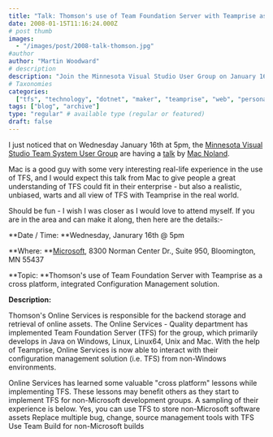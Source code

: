 ```yaml
---
title: "Talk: Thomson's use of Team Foundation Server with Teamprise as a cross platform, integrated Configuration Management solution"
date: 2008-01-15T11:16:24.000Z
# post thumb
images:
  - "/images/post/2008-talk-thomson.jpg"
#author
author: "Martin Woodward"
# description
description: "Join the Minnesota Visual Studio User Group on January 16th at 5pm for Mac Noland's insights on TFS and cross-platform management with Teamprise."
# Taxonomies
categories:
  ["tfs", "technology", "dotnet", "maker", "teamprise", "web", "personal"]
tags: ["blog", "archive"]
type: "regular" # available type (regular or featured)
draft: false
---
```


I just noticed that on Wednesday January 16th at 5pm, the [Minnesota Visual Studio Team System User Group](http://vstsmn.net/) are having a [talk](http://team-foundation-server.blogspot.com/2008/01/vsts-meeting-on-wednesday-january-16th.html) by [Mac Noland](http://team-foundation-server.blogspot.com/).

Mac is a good guy with some very interesting real-life experience in the use of TFS, and I would expect this talk from Mac to give people a great understanding of TFS could fit in their enterprise - but also a realistic, unbiased, warts and all view of TFS with Teamprise in the real world.

Should be fun - I wish I was closer as I would love to attend myself. If you are in the area and can make it along, then here are the details:-

**Date / Time: **Wednesday, Janurary 16th @ 5pm

**Where: **[Microsoft](http://local.live.com/default.aspx?v=2&cp=44.854%7E-93.352199&style=r&lvl=14&scene=4136079&sp=Point.rg82zv76mkjk_8300%20Norman%20Center%20Dr%2c%20Bloomington%2c%20MN%2055437-1027%2c%20United%20States___), 8300 Norman Center Dr., Suite 950, Bloomington, MN 55437

**Topic: **Thomson's use of Team Foundation Server with Teamprise as a cross platform, integrated Configuration Management solution.

**Description:**

Thomson's Online Services is responsible for the backend storage and retrieval of online assets. The Online Services - Quality department has implemented Team Foundation Server (TFS) for the group, which primarily develops in Java on Windows, Linux, Linux64, Unix and Mac. With the help of Teamprise, Online Services is now able to interact with their configuration management solution (i.e. TFS) from non-Windows environments.

Online Services has learned some valuable "cross platform" lessons while implementing TFS. These lessons may benefit others as they start to implement TFS for non-Microsoft development groups. A sampling of their experience is below. Yes, you can use TFS to store non-Microsoft software assets Replace multiple bug, change, source management tools with TFS Use Team Build for non-Microsoft builds
